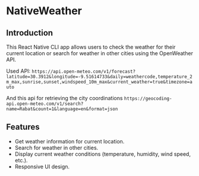 # NativeWeather

## Introduction
This React Native CLI app allows users to check the weather for their current location or search for weather in other cities using the OpenWeather API.

Used API: ```https://api.open-meteo.com/v1/forecast?latitude=30.3912&longitude=-9.51614733&daily=weathercode,temperature_2m_max,sunrise,sunset,windspeed_10m_max&current_weather=true&timezone=auto```

And this api for retrieving the city coordinations ```https://geocoding-api.open-meteo.com/v1/search?name=Rabat&count=1&language=en&format=json```

## Features
- Get weather information for current location.
- Search for weather in other cities.
- Display current weather conditions (temperature, humidity, wind speed, etc.).
- Responsive UI design.